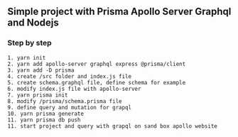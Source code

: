 ## Simple project with Prisma Apollo Server Graphql and Nodejs

### Step by step
    1. yarn init
    2. yarn add apollo-server graphql express @prisma/client 
    3. yarn add -D prisma
    4. create /src folder and index.js file
    5. create schema.graphql file, define schema for example
    6. modify index.js file with apollo-server
    7. yarn prisma init
    8. modify /prisma/schema.prisma file
    9. define query and mutation for grapql
    10. yarn prisma generate
    11. yarn prisma db push
    11. start project and query with grapql on sand box apollo website

